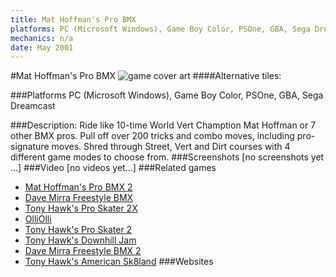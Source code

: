 ```yaml
---
title: Mat Hoffman's Pro BMX
platforms: PC (Microsoft Windows), Game Boy Color, PSOne, GBA, Sega Dreamcast
mechanics: n/a
date: May 2001
---
```

#Mat Hoffman's Pro BMX
![game cover art](//images.igdb.com/igdb/image/upload/t_cover_big/eomd6jjlfzykhik0hsk7.jpg "Logo Title Text 1")
####Alternative tiles:

###Platforms
PC (Microsoft Windows), Game Boy Color, PSOne, GBA, Sega Dreamcast

###Description:
Ride like 10-time World Vert Chamption Mat Hoffman or 7 other BMX pros. Pull off over 200 tricks and combo moves, including pro-signature moves. Shred through Street, Vert and Dirt courses with 4 different game modes to choose from.
###Screenshots
[no screenshots yet ...]
###Video
[no videos yet...]
###Related games
* [Mat Hoffman's Pro BMX 2](/games/mat-hoffman-s-pro-bmx-2-3993/)
* [Dave Mirra Freestyle BMX](/games/dave-mirra-freestyle-bmx-26012/)
* [Tony Hawk's Pro Skater 2X](/games/tony-hawks-pro-skater-2x-47325/)
* [OlliOlli](/games/olliolli-7768/)
* [Tony Hawk's Pro Skater 2](/games/tony-hawk-s-pro-skater-2-913/)
* [Tony Hawk's Downhill Jam](/games/tony-hawk-s-downhill-jam-5231/)
* [Dave Mirra Freestyle BMX 2](/games/dave-mirra-freestyle-bmx-2-3871/)
* [Tony Hawk's American Sk8land](/games/tony-hawk-s-american-sk8land-6643/)
###Websites

